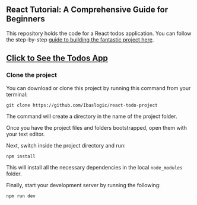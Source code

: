 ## React Tutorial: A Comprehensive Guide for Beginners

This repository holds the code for a React todos application. You can follow the step-by-step [guide to building the fantastic project here](https://ibaslogic.com/react-tutorial-for-beginners/).

## [Click to See the Todos App](https://react-todos-ibas.vercel.app/)

### Clone the project

You can download or clone this project by running this command from your terminal:

```
git clone https://github.com/Ibaslogic/react-todo-project
```

The command will create a directory in the name of the project folder.

Once you have the project files and folders bootstrapped, open them with your text editor.

Next, switch inside the project directory and run:

```
npm install
```

This will install all the necessary dependencies in the local `node_modules` folder.

Finally, start your development server by running the following:

```
npm run dev
```
